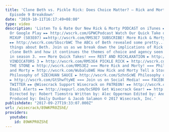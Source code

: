 ```yaml
---
title: 'Clone Beth vs. Pickle Rick: Does Choice Matter? – Rick and Morty Season 3
  Episode 9 Breakdown'
date: "2019-10-11T16:17:49+08:00"
type: video
description: 'Listen To & Rate Our New Rick & Morty PODCAST on iTunes ►► http://wscrk.com/WisecrackPodcast
  Or Google Play ►► http://wscrk.com/GPWCPodcast Watch Our Quick Take on THE RICKLANTIS
  MIXUP (S03E07) ►►http://wscrk.com/RMS3E7 SUBSCRIBE! More Rick & Morty Videos Coming!
  ►► http://wscrk.com/SbscrbWC The ABCs of Beth revealed some pretty... interesting
  things about Beth. Join us as we break down the implications of Rick’s offer to
  clone Beth and how it continues the themes of choice and agency seen previously
  in season 3. === More Quick Takes! === REST AND RICKLAXATION ► http://wscrk.com/RMS3E6
  VINDICATORS 3 ► http://wscrk.com/RMS3E4 PICKLE RICK ► http://wscrk.com/RMS3E3 RICKMANCING
  THE STONE ► http://wscrk.com/RMS3E2 === More Rick and Morty! === Philosophy of Rick
  and Morty ► http://wscrk.com/WubalubWE How Rick and Morty Tell a Story ► http://wscrk.com/RMStryWE
  Philosophy of SZECHUAN SAUCE ► http://wscrk.com/SzhnScWE Philosophy of GET SCHWIFTY
  ► http://wscrk.com/GtShwftyWE === Join us on Social Media! === FACEBOOK ►► http://facebook.com/WisecrackEDU
  TWITTER ►► @Wisecrack Support Wisecrack on PATREON! ►► http://wscrk.com/PtrnWC Get
  Email Alerts ►► http://eepurl.com/bcSRD9 Get Wisecrack Gear! ►► http://www.wisecrackstore.com
  Directed by: Robert Tiemstra Written by: Alec Opperman Edited by: Andrew Nishimura
  Produced by: Emily Dunbar & Jacob Salamon © 2017 Wisecrack, Inc.'
publishdate: "2017-09-27T19:33:07.000Z"
url: /wisecrack/89WKPR0ZShE/
providers:
  youtube:
    id: 89WKPR0ZShE
---
```

